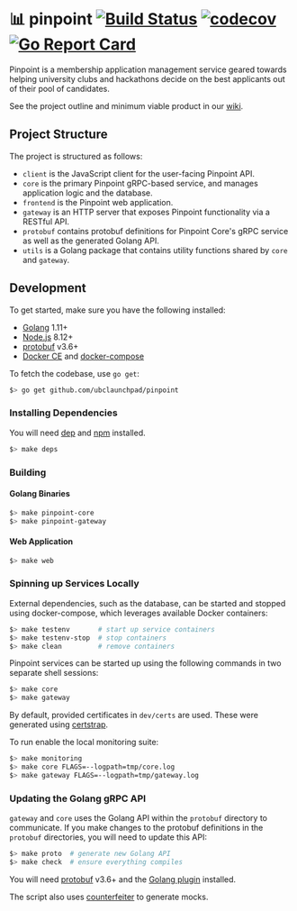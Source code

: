 # 📊 pinpoint [![Build Status](https://travis-ci.com/ubclaunchpad/pinpoint.svg?branch=master)](https://travis-ci.com/ubclaunchpad/pinpoint) [![codecov](https://codecov.io/gh/ubclaunchpad/pinpoint/branch/master/graph/badge.svg)](https://codecov.io/gh/ubclaunchpad/pinpoint) [![Go Report Card](https://goreportcard.com/badge/github.com/ubclaunchpad/pinpoint)](https://goreportcard.com/report/github.com/ubclaunchpad/pinpoint)

Pinpoint is a membership application management service geared towards helping university clubs and hackathons decide on the best applicants out of their pool of candidates.

See the project outline and minimum viable product in our [wiki](https://github.com/ubclaunchpad/pinpoint/wiki/Project-Outline).

## Project Structure

The project is structured as follows:

- `client` is the JavaScript client for the user-facing Pinpoint API.
- `core` is the primary Pinpoint gRPC-based service, and manages application logic and the database.
- `frontend` is the Pinpoint web application.
- `gateway` is an HTTP server that exposes Pinpoint functionality via a RESTful API.
- `protobuf` contains protobuf definitions for Pinpoint Core's gRPC service as well as the generated Golang API.
- `utils` is a Golang package that contains utility functions shared by `core` and `gateway`.

## Development

To get started, make sure you have the following installed:

- [Golang](https://golang.org/dl/) 1.11+
- [Node.js](https://nodejs.org/en/download/) 8.12+
- [protobuf](https://github.com/protocolbuffers/protobuf/releases) v3.6+
- [Docker CE](https://docs.docker.com/install/#supported-platforms) and [docker-compose](https://docs.docker.com/compose/install/)

To fetch the codebase, use `go get`:

```bash
$> go get github.com/ubclaunchpad/pinpoint
```

### Installing Dependencies

You will need [dep](https://github.com/golang/dep#installation) and [npm](https://www.npmjs.com/get-npm) installed.

```bash
$> make deps
```

### Building

#### Golang Binaries

```sh
$> make pinpoint-core
$> make pinpoint-gateway
```

#### Web Application

```sh
$> make web
```

### Spinning up Services Locally

External dependencies, such as the database, can be started and stopped using
docker-compose, which leverages available Docker containers:

```sh
$> make testenv       # start up service containers
$> make testenv-stop  # stop containers
$> make clean         # remove containers
```

Pinpoint services can be started up using the following commands in two separate shell sessions:

```sh
$> make core
$> make gateway
```

By default, provided certificates in `dev/certs` are used. These were generated using [certstrap](https://github.com/square/certstrap).

To run enable the local monitoring suite:

```sh
$> make monitoring
$> make core FLAGS=--logpath=tmp/core.log
$> make gateway FLAGS=--logpath=tmp/gateway.log
```

### Updating the Golang gRPC API

`gateway` and `core` uses the Golang API within the `protobuf` directory to communicate. If you make changes to the protobuf definitions in the `protobuf` directories, you will need to update this API:

```bash
$> make proto  # generate new Golang API
$> make check  # ensure everything compiles
```

You will need [protobuf](https://github.com/protocolbuffers/protobuf/releases) v3.6+ and the [Golang plugin](https://github.com/golang/protobuf#installation) installed.

The script also uses [counterfeiter](https://github.com/maxbrunsfeld/counterfeiter) to generate mocks.

